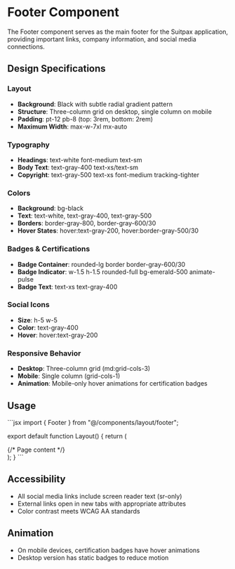 # Footer Component

The Footer component serves as the main footer for the Suitpax application, providing important links, company information, and social media connections.

## Design Specifications

### Layout
- **Background**: Black with subtle radial gradient pattern
- **Structure**: Three-column grid on desktop, single column on mobile
- **Padding**: pt-12 pb-8 (top: 3rem, bottom: 2rem)
- **Maximum Width**: max-w-7xl mx-auto

### Typography
- **Headings**: text-white font-medium text-sm
- **Body Text**: text-gray-400 text-xs/text-sm
- **Copyright**: text-gray-500 text-xs font-medium tracking-tighter

### Colors
- **Background**: bg-black
- **Text**: text-white, text-gray-400, text-gray-500
- **Borders**: border-gray-800, border-gray-600/30
- **Hover States**: hover:text-gray-200, hover:border-gray-500/30

### Badges & Certifications
- **Badge Container**: rounded-lg border border-gray-600/30
- **Badge Indicator**: w-1.5 h-1.5 rounded-full bg-emerald-500 animate-pulse
- **Badge Text**: text-xs text-gray-400

### Social Icons
- **Size**: h-5 w-5
- **Color**: text-gray-400
- **Hover**: hover:text-gray-200

### Responsive Behavior
- **Desktop**: Three-column grid (md:grid-cols-3)
- **Mobile**: Single column (grid-cols-1)
- **Animation**: Mobile-only hover animations for certification badges

## Usage

\`\`\`jsx
import { Footer } from "@/components/layout/footer";

export default function Layout() {
  return (
    <div>
      {/* Page content */}
      <Footer />
    </div>
  );
}
\`\`\`

## Accessibility
- All social media links include screen reader text (sr-only)
- External links open in new tabs with appropriate attributes
- Color contrast meets WCAG AA standards

## Animation
- On mobile devices, certification badges have hover animations
- Desktop version has static badges to reduce motion
